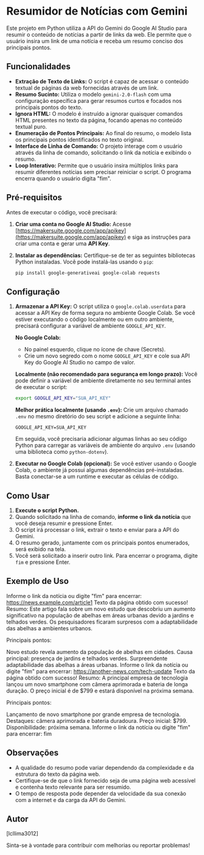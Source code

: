 # Resumidor de Notícias com Gemini

Este projeto em Python utiliza a API do Gemini do Google AI Studio para resumir o conteúdo de notícias a partir de links da web. Ele permite que o usuário insira um link de uma notícia e receba um resumo conciso dos principais pontos.

## Funcionalidades

* **Extração de Texto de Links:** O script é capaz de acessar o conteúdo textual de páginas da web fornecidas através de um link.
* **Resumo Sucinto:** Utiliza o modelo `gemini-2.0-flash` com uma configuração específica para gerar resumos curtos e focados nos principais pontos do texto.
* **Ignora HTML:** O modelo é instruído a ignorar quaisquer comandos HTML presentes no texto da página, focando apenas no conteúdo textual puro.
* **Enumeração de Pontos Principais:** Ao final do resumo, o modelo lista os principais pontos identificados no texto original.
* **Interface de Linha de Comando:** O projeto interage com o usuário através da linha de comando, solicitando o link da notícia e exibindo o resumo.
* **Loop Interativo:** Permite que o usuário insira múltiplos links para resumir diferentes notícias sem precisar reiniciar o script. O programa encerra quando o usuário digita "fim".

## Pré-requisitos

Antes de executar o código, você precisará:

1.  **Criar uma conta no Google AI Studio:** Acesse [https://makersuite.google.com/app/apikey](https://makersuite.google.com/app/apikey) e siga as instruções para criar uma conta e gerar uma **API Key**.
2.  **Instalar as dependências:** Certifique-se de ter as seguintes bibliotecas Python instaladas. Você pode instalá-las usando o `pip`:

    ```bash
    pip install google-generativeai google-colab requests
    ```

## Configuração

1.  **Armazenar a API Key:** O script utiliza o `google.colab.userdata` para acessar a API Key de forma segura no ambiente Google Colab. Se você estiver executando o código localmente ou em outro ambiente, precisará configurar a variável de ambiente `GOOGLE_API_KEY`.

    **No Google Colab:**
    * No painel esquerdo, clique no ícone de chave (Secrets).
    * Crie um novo segredo com o nome `GOOGLE_API_KEY` e cole sua API Key do Google AI Studio no campo de valor.

    **Localmente (não recomendado para segurança em longo prazo):**
    Você pode definir a variável de ambiente diretamente no seu terminal antes de executar o script:

    ```bash
    export GOOGLE_API_KEY="SUA_API_KEY"
    ```

    **Melhor prática localmente (usando `.env`):**
    Crie um arquivo chamado `.env` no mesmo diretório do seu script e adicione a seguinte linha:

    ```
    GOOGLE_API_KEY=SUA_API_KEY
    ```

    Em seguida, você precisaria adicionar algumas linhas ao seu código Python para carregar as variáveis de ambiente do arquivo `.env` (usando uma biblioteca como `python-dotenv`).

2.  **Executar no Google Colab (opcional):** Se você estiver usando o Google Colab, o ambiente já possui algumas dependências pré-instaladas. Basta conectar-se a um runtime e executar as células de código.

## Como Usar

1.  **Execute o script Python.**
2.  Quando solicitado na linha de comando, **informe o link da notícia** que você deseja resumir e pressione Enter.
3.  O script irá processar o link, extrair o texto e enviar para a API do Gemini.
4.  O resumo gerado, juntamente com os principais pontos enumerados, será exibido na tela.
5.  Você será solicitado a inserir outro link. Para encerrar o programa, digite `fim` e pressione Enter.

## Exemplo de Uso

Informe o link da notícia ou digite "fim" para encerrar: https://news.example.com/article1
Texto da página obtido com sucesso!
Resumo: Este artigo fala sobre um novo estudo que descobriu um aumento significativo na população de abelhas em áreas urbanas devido a jardins e telhados verdes. Os pesquisadores ficaram surpresos com a adaptabilidade das abelhas a ambientes urbanos.

Principais pontos:

Novo estudo revela aumento da população de abelhas em cidades.
Causa principal: presença de jardins e telhados verdes.
Surpreendente adaptabilidade das abelhas a áreas urbanas.
Informe o link da notícia ou digite "fim" para encerrar: https://another-news.com/tech-update
Texto da página obtido com sucesso!
Resumo: A principal empresa de tecnologia lançou um novo smartphone com câmera aprimorada e bateria de longa duração. O preço inicial é de $799 e estará disponível na próxima semana.

Principais pontos:

Lançamento de novo smartphone por grande empresa de tecnologia.
Destaques: câmera aprimorada e bateria duradoura.
Preço inicial: $799.
Disponibilidade: próxima semana.
Informe o link da notícia ou digite "fim" para encerrar: fim


## Observações

* A qualidade do resumo pode variar dependendo da complexidade e da estrutura do texto da página web.
* Certifique-se de que o link fornecido seja de uma página web acessível e contenha texto relevante para ser resumido.
* O tempo de resposta pode depender da velocidade da sua conexão com a internet e da carga da API do Gemini.

## Autor

[lcllima3012]

Sinta-se à vontade para contribuir com melhorias ou reportar problemas!

